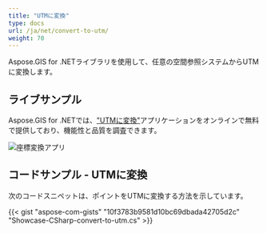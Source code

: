 ```yaml
---
title: "UTMに変換"
type: docs
url: /ja/net/convert-to-utm/
weight: 70
---
```


Aspose.GIS for .NETライブラリを使用して、任意の空間参照システムからUTMに変換します。

## **ライブサンプル**

Aspose.GIS for .NETでは、["UTMに変換"](https://products.aspose.app/gis/transformation/convert-to-utm)アプリケーションをオンラインで無料で提供しており、機能性と品質を調査できます。

![座標変換アプリ](transform-coordinates.png)

## **コードサンプル - UTMに変換**

次のコードスニペットは、ポイントをUTMに変換する方法を示しています。

{{< gist "aspose-com-gists" "10f3783b9581d10bc69dbada42705d2c" "Showcase-CSharp-convert-to-utm.cs" >}}
